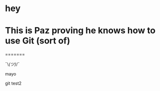 # hey

# This is Paz proving he knows how to use Git (sort of)
=======

 ¯\\_(ツ)_/¯


mayo

git test2
